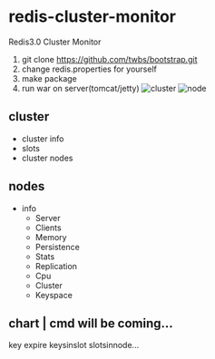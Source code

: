 # redis-cluster-monitor
Redis3.0 Cluster Monitor

  1. git clone https://github.com/twbs/bootstrap.git 
  2. change redis.properties for yourself
  3. make package
  4. run war on server(tomcat/jetty)
![cluster](./doc/clusterinfo.png)
![node](./doc/nodeinfo.png)

## cluster
  * cluster info
  * slots
  * cluster nodes

## nodes
  * info  
    * Server
    * Clients
    * Memory
    * Persistence
    * Stats
    * Replication
    * Cpu
    * Cluster
    * Keyspace

## chart | cmd will be coming...
key expire keysinslot slotsinnode...
